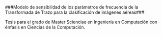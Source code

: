 ###Modelo de sensibilidad de los parámetros de frecuencia de la Transformada de Trazo para la clasificación de imágenes aéreas###

Tesis para el grado de Master Scienciae en Ingeniería en Computación con énfasis en Ciencias de la Computación.
